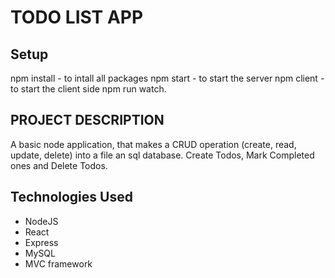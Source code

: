# TODO LIST APP

## Setup

npm install - to intall all packages npm start - to start the server npm client - to start the client side npm run watch.

## PROJECT DESCRIPTION

A basic node application, that makes a CRUD operation (create, read, update, delete) into a file an sql database. Create Todos, Mark Completed ones and Delete Todos.

## Technologies Used

- NodeJS
- React
- Express
- MySQL
- MVC framework


